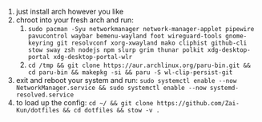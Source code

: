 1. just install arch however you like
2. chroot into your fresh arch and run:
    1. `sudo pacman -Syu networkmanager network-manager-applet pipewire pavucontrol waybar bemenu-wayland foot wireguard-tools gnome-keyring git resolvconf xorg-xwayland mako cliphist github-cli stow sway zsh nodejs npm slurp grim thunar polkit xdg-desktop-portal xdg-desktop-portal-wlr`
    2. `cd /tmp && git clone https://aur.archlinux.org/paru-bin.git && cd paru-bin && makepkg -si && paru -S wl-clip-persist-git`
3. exit and reboot your system and run:
    `sudo systemctl enable --now NetworkManager.service && sudo systemctl enable --now systemd-resolved.service`
4. to load up the config:
    `cd ~/ && git clone https://github.com/Zai-Kun/dotfiles && cd dotfiles && stow -v .`
